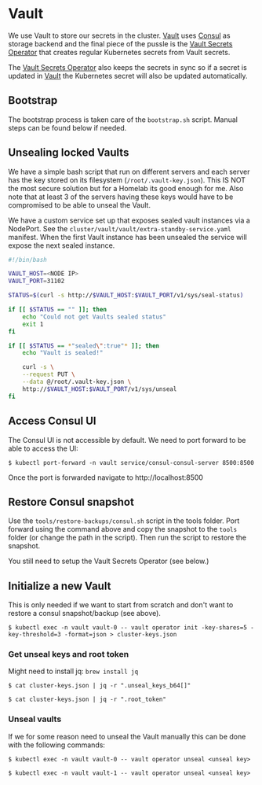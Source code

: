 # Vault

We use Vault to store our secrets in the cluster. [Vault](https://www.vaultproject.io/) uses [Consul](https://www.consul.io) as storage backend and the final piece of the pussle is the [Vault Secrets Operator](https://github.com/ricoberger/vault-secrets-operator) that creates regular Kubernetes secrets from Vault secrets.

The [Vault Secrets Operator](https://github.com/ricoberger/vault-secrets-operator) also keeps the secrets in sync so if a secret is updated in [Vault](https://www.vaultproject.io/) the Kubernetes secret will also be updated automatically.

## Bootstrap

The bootstrap process is taken care of the `bootstrap.sh` script. Manual steps can be found below if needed.

## Unsealing locked Vaults

We have a simple bash script that run on different servers and each server has the key stored on its filesystem (`/root/.vault-key.json`). This IS NOT the most secure solution but for a Homelab its good enough for me. Also note that at least 3 of the servers having these keys would have to be compromised to be able to unseal the Vault.

We have a custom service set up that exposes sealed vault instances via a NodePort. See the `cluster/vault/vault/extra-standby-service.yaml` manifest. When the first Vault instance has been unsealed the service will expose the next sealed instance.

```bash
#!/bin/bash

VAULT_HOST=<NODE IP>
VAULT_PORT=31102

STATUS=$(curl -s http://$VAULT_HOST:$VAULT_PORT/v1/sys/seal-status)

if [[ $STATUS == "" ]]; then
    echo "Could not get Vaults sealed status"
    exit 1
fi

if [[ $STATUS == *"sealed\":true"* ]]; then
    echo "Vault is sealed!"

    curl -s \
    --request PUT \
    --data @/root/.vault-key.json \
    http://$VAULT_HOST:$VAULT_PORT/v1/sys/unseal
fi
```

## Access Consul UI
The Consul UI is not accessible by default. We need to port forward to be able to access the UI:

```shell
$ kubectl port-forward -n vault service/consul-consul-server 8500:8500
```

Once the port is forwarded navigate to http://localhost:8500

## Restore Consul snapshot
Use the `tools/restore-backups/consul.sh` script in the tools folder. Port forward using the command above and copy the snapshot to the `tools` folder (or change the path in the script). Then run the script to restore the snapshot.

You still need to setup the Vault Secrets Operator (see below.)

## Initialize a new Vault
This is only needed if we want to start from scratch and don't want to restore a consul snapshot/backup (see above).

```shell
$ kubectl exec -n vault vault-0 -- vault operator init -key-shares=5 -key-threshold=3 -format=json > cluster-keys.json
```

### Get unseal keys and root token

Might need to install jq: `brew install jq`

```shell
$ cat cluster-keys.json | jq -r ".unseal_keys_b64[]"

$ cat cluster-keys.json | jq -r ".root_token"
```

### Unseal vaults

If we for some reason need to unseal the Vault manually this can be done with the following commands:

```shell
$ kubectl exec -n vault vault-0 -- vault operator unseal <unseal key>

$ kubectl exec -n vault vault-1 -- vault operator unseal <unseal key>
```
